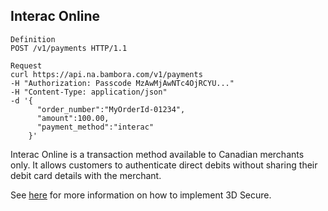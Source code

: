 ## Interac Online  

```shell
Definition
POST /v1/payments HTTP/1.1

Request
curl https://api.na.bambora.com/v1/payments
-H "Authorization: Passcode MzAwMjAwNTc4OjRCYU..."
-H "Content-Type: application/json"
-d '{
      "order_number":"MyOrderId-01234",
      "amount":100.00,
      "payment_method":"interac"     
    }'
```

Interac Online is a transaction method available to Canadian merchants only. It allows customers to authenticate direct debits without sharing their debit card details with the merchant.

See [here](/docs/guides/interac_online) for more information on how to implement 3D Secure.
